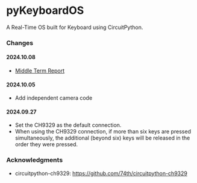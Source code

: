 # pyKeyboardOS

A Real-Time OS built for Keyboard using CircuitPython.

### Changes

#### 2024.10.08
- [Middle Term Report](https://docs.qq.com/slide/DUnJsUXBYbUl4WGhJ)

#### 2024.10.05
- Add independent camera code

#### 2024.09.27

- Set the CH9329 as the default connection.
- When using the CH9329 connection, if more than six keys are pressed simultaneously, the additional (beyond six) keys will be released in the order they were pressed.

### Acknowledgments

- circuitpython-ch9329: https://github.com/74th/circuitpython-ch9329
